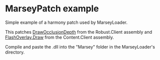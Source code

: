 # MarseyPatch example

Simple example of a harmony patch used by MarseyLoader.

This patches [DrawOcclusionDepth](https://github.com/space-wizards/RobustToolbox/blob/be33bc2219f228bfac8c6f33f5bdf96f6b763f29/Robust.Client/Graphics/Clyde/Clyde.LightRendering.cs#L254) from the Robust.Client assembly and [FlashOverlay.Draw](https://github.com/space-wizards/space-station-14/blob/c318cbac9f14577d68470bf940837efb8843f733/Content.Client/Flash/FlashOverlay.cs#L52) from the Content.Client assembly.

Compile and paste the .dll into the "Marsey" folder in the MarseyLoader's directory.